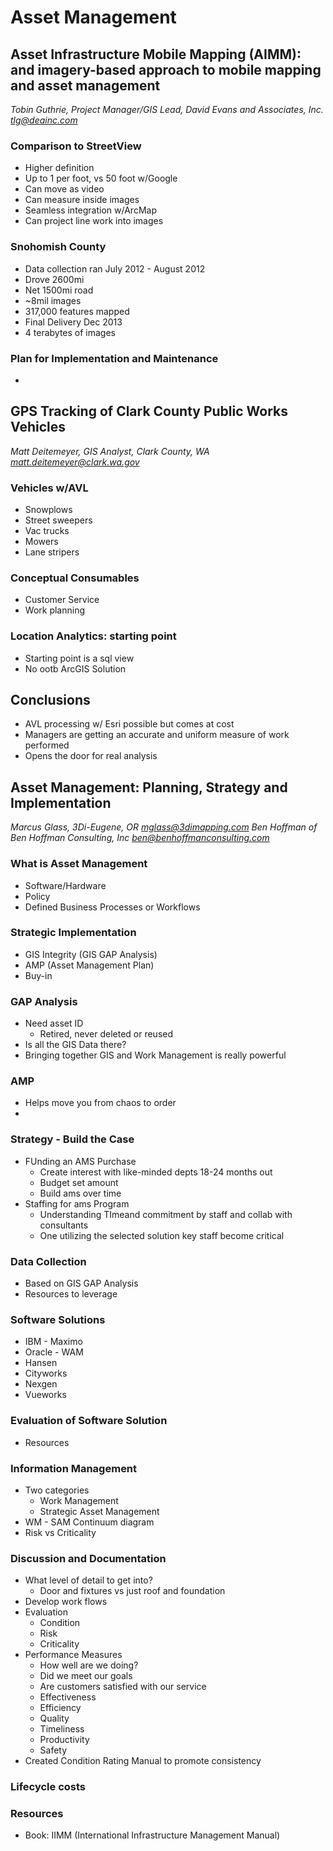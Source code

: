 # Asset Management

## Asset Infrastructure Mobile Mapping (AIMM): and imagery-based approach to mobile mapping and asset management
   *Tobin Guthrie, Project Manager/GIS Lead, David Evans and Associates, Inc.*
   *tlg@deainc.com*

### Comparison to StreetView
* Higher definition
* Up to 1 per foot, vs 50 foot w/Google
* Can move as video
* Can measure inside images
* Seamless integration w/ArcMap
* Can project line work into images

### Snohomish County
* Data collection ran July 2012 - August 2012
* Drove 2600mi
* Net 1500mi road
* ~8mil images
* 317,000 features mapped
* Final Delivery Dec 2013
* 4 terabytes of images

### Plan for Implementation and Maintenance
* 


## GPS Tracking of Clark County Public Works Vehicles
   *Matt Deitemeyer, GIS Analyst, Clark County, WA*
   *matt.deitemeyer@clark.wa.gov*

### Vehicles w/AVL
* Snowplows
* Street sweepers
* Vac trucks
* Mowers
* Lane stripers

### Conceptual Consumables
* Customer Service
* Work planning

### Location Analytics: starting point
* Starting point is a sql view
* No ootb ArcGIS Solution

## Conclusions
* AVL processing w/ Esri possible but comes at cost
* Managers are getting an accurate and uniform measure of work performed
* Opens the door for real analysis


## Asset Management: Planning, Strategy and Implementation
   *Marcus Glass, 3Di-Eugene, OR*
   *mglass@3dimapping.com*
   *Ben Hoffman of Ben Hoffman Consulting, Inc*
   *ben@benhoffmanconsulting.com*

### What is Asset Management
* Software/Hardware
* Policy
* Defined Business Processes or Workflows

### Strategic Implementation
* GIS Integrity (GIS GAP Analysis)
* AMP (Asset Management Plan)
* Buy-in

### GAP Analysis
* Need asset ID
    * Retired, never deleted or reused
* Is all the GIS Data there?
* Bringing together GIS and Work Management is really powerful

### AMP
* Helps move you from chaos to order
* 

### Strategy - Build the Case
* FUnding an AMS Purchase
    * Create interest with like-minded depts 18-24 months out
    * Budget set amount
    * Build ams over time
* Staffing for ams Program
    * Understanding TImeand commitment by staff and collab with consultants
    * One utilizing the selected solution key staff become critical

### Data Collection
* Based on GIS GAP Analysis
* Resources to leverage

### Software Solutions
* IBM - Maximo
* Oracle - WAM
* Hansen
* Cityworks
* Nexgen
* Vueworks

### Evaluation of Software Solution
* Resources

### Information Management
* Two categories
    * Work Management
    * Strategic Asset Management
* WM - SAM Continuum diagram
* Risk vs Criticality

### Discussion and Documentation
* What level of detail to get into?
    * Door and fixtures vs just roof and foundation
* Develop work flows
* Evaluation
    * Condition
    * Risk
    * Criticality
* Performance Measures
    * How well are we doing?
    * Did we meet our goals
    * Are customers satisfied with our service
    * Effectiveness
    * Efficiency
    * Quality 
    * Timeliness
    * Productivity
    * Safety
* Created Condition Rating Manual to promote consistency

### Lifecycle costs

### Resources
* Book: IIMM (International Infrastructure Management Manual)




